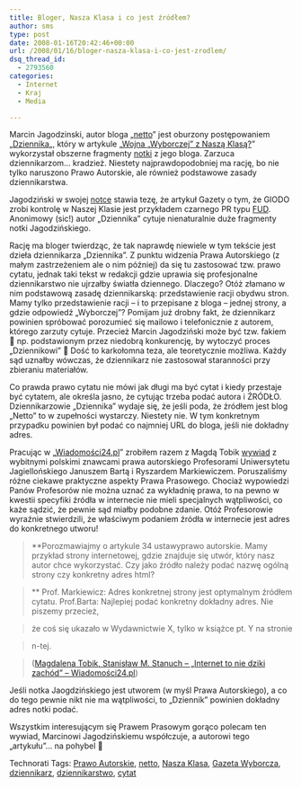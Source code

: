 ```yaml
---
title: Bloger, Nasza Klasa i co jest źródłem?
author: sms
type: post
date: 2008-01-16T20:42:46+00:00
url: /2008/01/16/bloger-nasza-klasa-i-co-jest-zrodlem/
dsq_thread_id:
  - 2793560
categories:
  - Internet
  - Kraj
  - Media

---
```

Marcin Jagodzinski, autor bloga &#8222;<a href="http://netto.blox.pl/html" target="_blank">netto</a>&#8221; jest oburzony postępowaniem &#8222;<a href="http://www.dziennik.pl" target="_blank">Dziennika</a>&#8222;, który w artykule &#8222;[Wojna &#8222;Wyborczej&#8221; z Naszą Klasą?][1]&#8221; wykorzystał obszerne fragmenty [notki][2] z jego bloga. Zarzuca dziennikarzom&#8230; kradzież. Niestety najprawdopodobniej ma rację, bo nie tylko naruszono Prawo Autorskie, ale również podstawowe zasady dziennikarstwa.<!--more-->

Jagodziński w swojej [notce][2] stawia tezę, że artykuł Gazety o tym, że GIODO zrobi kontrolę w Naszej Klasie jest przykładem czarnego PR typu [FUD][3]. Anonimowy (sic!) autor &#8222;Dziennika&#8221; cytuje nienaturalnie duże fragmenty notki Jagodzińskiego.

Rację ma bloger twierdząc, że tak naprawdę niewiele w tym tekście jest dzieła dziennikarza &#8222;Dziennika&#8221;. Z punktu widzenia Prawa Autorskiego (z małym zastrzeżeniem ale o nim później) da się tu zastosować tzw. prawo cytatu, jednak taki tekst w redakcji gdzie uprawia się profesjonalne dziennikarstwo nie ujrzałby światła dziennego. Dlaczego? Otóż złamano w nim podstawową zasadę dziennikarską: przedstawienie racji obydwu stron. Mamy tylko przedstawienie racji &#8211; i to przepisane z bloga &#8211; jednej strony, a gdzie odpowiedź &#8222;Wyborczej&#8221;? Pomijam już drobny fakt, że dziennikarz powinien spróbować porozumieć się mailowo i telefonicznie z autorem, którego zarzuty cytuje. Przecież Marcin Jagodziński może być tzw. fakiem 🙂 np. podstawionym przez niedobrą konkurencję, by wytoczyć proces &#8222;Dziennikowi&#8221; 🙂 Dość to karkołomna teza, ale teoretycznie możliwa. Każdy sąd uznałby wówczas, że dziennikarz nie zastosował staranności przy zbieraniu materiałów.

Co prawda prawo cytatu nie mówi jak długi ma być cytat i kiedy przestaje być cytatem, ale określa jasno, że cytując trzeba podać autora i ŹRÓDŁO. Dziennikarzowie &#8222;Dziennika&#8221; wydaje się, że jeśli poda, że źródłem jest blog &#8222;Netto&#8221; to w zupełności wystarczy. Niestety nie. W tym konkretnym przypadku powinien był podać co najmniej URL do bloga, jeśli nie dokładny adres.

Pracując w &#8222;[Wiadomości24.pl][4]&#8221; zrobiłem razem z Magdą Tobik <a href="http://www.wiadomosci24.pl/blog/internet_to_nie_dziki_zachod_12185.html" target="_blank">wywiad</a> z wybitnymi polskimi znawcami prawa autorskiego Profesorami Uniwersytetu Jagiellońskiego Januszem Bartą i Ryszardem Markiewiczem. Poruszaliśmy różne ciekawe praktyczne aspekty Prawa Prasowego. Chociaż wypowiedzi Panów Profesorów nie można uznać za wykładnię prawa, to na pewno w kwestii specyfiki źródła w internecie nie mieli specjalnych wątpliwości, co każe sądzić, że pewnie sąd miałby podobne zdanie. Otóż Profesorowie wyraźnie stwierdzili, że właściwym podaniem źródła w internecie jest adres do konkretnego utworu!

> **Porozmawiajmy o artykule 34 ustawyprawo autorskie. Mamy przykład strony internetowej, gdzie znajduje się utwór, który nasz autor chce wykorzystać. Czy jako źródło należy podać nazwę ogólną strony czy konkretny adres html?
  
>** Prof. Markiewicz: Adres konkretnej strony jest optymalnym źródłem cytatu. Prof.Barta: Najlepiej podać konkretny dokładny adres. Nie piszemy przecież,
  
> że coś się ukazało w Wydawnictwie X, tylko w książce pt. Y na stronie
  
> n-tej.

> ([Magdalena Tobik, Stanisław M. Stanuch &#8211; &#8222;Internet to nie dziki zachód&#8221; &#8211; Wiadomości24.pl][5])

> 
Jeśli notka Jaogdzińskiego jest utworem (w myśl Prawa Autorskiego), a co do tego pewnie nikt nie ma wątpliwości, to &#8222;Dziennik&#8221; powinien dokładny adres notki podać.

Wszystkim interesującym się Prawem Prasowym gorąco polecam ten wywiad, Marcinowi Jagodzińskiemu współczuje, a autorowi tego &#8222;artykułu&#8221;&#8230; na pohybel 🙂

Technorati Tags: <a href="http://technorati.com/tag/Prawo%20Autorskie" class="performancingtags" rel="tag">Prawo Autorskie</a>, <a href="http://technorati.com/tag/netto" class="performancingtags" rel="tag">netto</a>, <a href="http://technorati.com/tag/Nasza%20Klasa" class="performancingtags" rel="tag">Nasza Klasa</a>, <a href="http://technorati.com/tag/Gazeta%20Wyborcza" class="performancingtags" rel="tag">Gazeta Wyborcza</a>, <a href="http://technorati.com/tag/dziennikarz" class="performancingtags" rel="tag">dziennikarz</a>, <a href="http://technorati.com/tag/dziennikarstwo" class="performancingtags" rel="tag">dziennikarstwo</a>, <a href="http://technorati.com/tag/cytat" class="performancingtags" rel="tag">cytat</a>

 [1]: http://www.dziennik.pl/wydarzenia/article109680/Wojna_Wyborczej_z_Nasza_klasa_.html
 [2]: http://netto.blox.pl/2008/01/mega-FUD.html
 [3]: http://en.wikipedia.org/wiki/Fear%2C_uncertainty_and_doubt
 [4]: http://www.wiadomosci24.pl
 [5]: http://www.wiadomosci24.pl/blog/internet_to_nie_dziki_zachod_12185.html